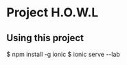 Project H.O.W.L
=====================
## Using this project
$ npm install -g ionic
$ ionic serve --lab